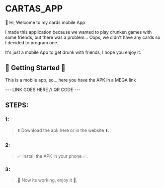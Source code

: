 # CARTAS_APP

:cowboy_hat_face: Hi, Welcome to my cards mobile App

I made this application because we wanted to play drunken games with some friends,
but there was a problem... Oops, we didn't have any cards so I decided to program one.

It's just a mobile App to get drunk with friends, I hope you enjoy it.


## :rocket: Getting Started :rocket:



This is a mobile app, so... here you have the APK in a MEGA link

--- LINK GOES HERE // QR CODE ---

## STEPS:

### 1:
> :arrow_down: Download the apk here or in the website :arrow_down:.

### 2:
> :white_check_mark: Install the APK in your phone :white_check_mark:. 

### 3:
> :space_invader: Now its working, enjoy it :space_invader:.

